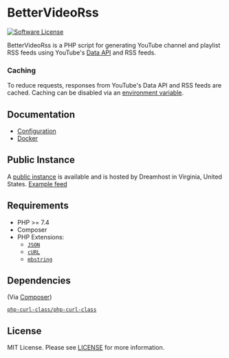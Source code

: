 # BetterVideoRss
[![Software License](https://img.shields.io/badge/license-MIT-brightgreen.svg?style=flat-square)](LICENSE.md)

BetterVideoRss is a PHP script for generating YouTube channel and playlist RSS feeds using YouTube's [Data API](https://developers.google.com/youtube/v3/) and RSS feeds.

### Caching
To reduce requests, responses from YouTube's Data API and RSS feeds are cached. Caching can be disabled via an [environment variable](docs/configuration.md).

## Documentation
* [Configuration](docs/configuration.md)
* [Docker](docs/docker.md)

## Public Instance

A [public instance](https://tools.verifiedjoseph.com/BetterVideoRss/) is available and is hosted by Dreamhost in Virginia, United States. [Example feed](https://tools.verifiedjoseph.com/BetterVideoRss/feed.php?channel_id=UCBa659QWEk1AI4Tg--mrJ2A&format=html)

## Requirements

* PHP >= 7.4
* Composer
* PHP Extensions:
	* [`JSON`](https://www.php.net/manual/en/book.json.php)
	* [`cURL`](https://secure.php.net/manual/en/book.curl.php)
	* [`mbstring`](https://secure.php.net/manual/en/book.mbstring.php)

## Dependencies
(Via [Composer](https://getcomposer.org/))

[`php-curl-class/php-curl-class`](https://github.com/php-curl-class/php-curl-class)

## License

MIT License. Please see [LICENSE](LICENSE) for more information.
